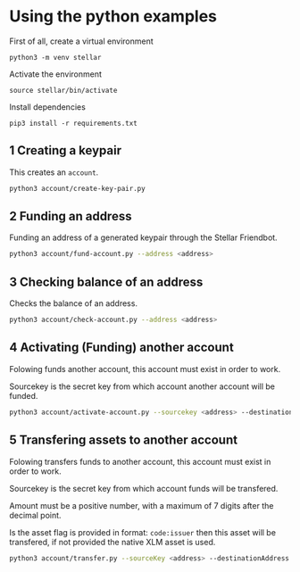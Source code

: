 # Using the python examples

First of all, create a virtual environment

`python3 -m venv stellar`

Activate the environment

`source stellar/bin/activate`

Install dependencies

`pip3 install -r requirements.txt`

## 1 Creating a keypair

This creates an `account`.

```sh
python3 account/create-key-pair.py
```

## 2 Funding an address

Funding an address of a generated keypair through the Stellar Friendbot.

```sh
python3 account/fund-account.py --address <address>
```

## 3 Checking balance of an address

Checks the balance of an address.

```sh
python3 account/check-account.py --address <address>
```

## 4 Activating (Funding) another account

Folowing funds another account, this account must exist in order to work.

Sourcekey is the secret key from which account another account will be funded.

```sh
python3 account/activate-account.py --sourcekey <address> --destinationaddress <destinationAddress>
```

## 5 Transfering assets to another account

Folowing transfers funds to another account, this account must exist in order to work.

Sourcekey is the secret key from which account funds will be transfered.

Amount must be a positive number, with a maximum of 7 digits after the decimal point.

Is the asset flag is provided in format: `code:issuer` then this asset will be transfered, if not provided the native XLM asset is used.

```sh
python3 account/transfer.py --sourceKey <address> --destinationAddress <destinationAddress> --amount <amount> --asset <code:issuer>
```
